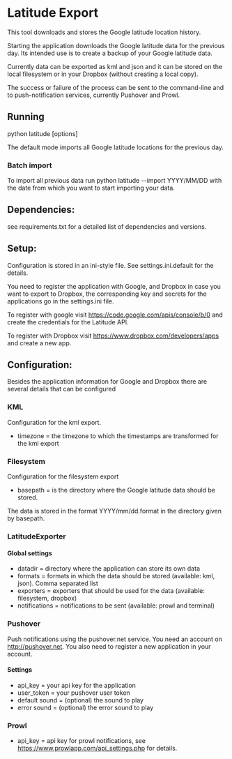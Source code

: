 # Latitude Export
This tool downloads and stores the Google latitude location history.

Starting the application downloads the Google latitude data for the previous
day. Its intended use is to create a backup of your Google latitude data.

Currently data can be exported as kml and json and it can be stored on the
local filesystem or in your Dropbox (without creating a local copy).

The success or failure of the process can be sent to the command-line and to
push-notification services, currently Pushover and Prowl.

## Running

python latitude [options]

The default mode imports all Google latitude locations for the previous day.

### Batch import

To import all previous data run python latitude --import YYYY/MM/DD with the
date from which you want to start importing your data.

## Dependencies:
  see requirements.txt for a detailed list of dependencies and versions.

## Setup:
Configuration is stored in an ini-style file. See settings.ini.default for the
details.

You need to register the application with Google, and Dropbox in case you want
to export to Dropbox, the corresponding key and secrets for the applications go
in the settings.ini file.

To register with google visit https://code.google.com/apis/console/b/0 and
create the credentials for the Latitude API.

To register with Dropbox visit https://www.dropbox.com/developers/apps and
create a new app.


## Configuration:
Besides the application information for Google and Dropbox there are several
details that can be configured

### KML
Configuration for the kml export.

* timezone = the timezone to which the timestamps are transformed for the kml
export

### Filesystem

Configuration for the filesystem export
* basepath = is the directory where the Google latitude data should be stored.

The data is stored in the format YYYY/mm/dd.format in the directory given by
basepath.

### LatitudeExporter


#### Global settings

* datadir = directory where the application can store its own data
* formats = formats in which the data should be stored (available: kml, json). Comma separated list
* exporters = exporters that should be used for the data (available: filesystem, dropbox)
* notifications = notifications to be sent (available: prowl and terminal)

### Pushover
Push notifications using the pushover.net service. You need an account on
http://pushover.net. You also need to register a new application in your account.

#### Settings
* api\_key = your api key for the application
* user\_token = your pushover user token
* default sound = (optional) the sound to play
* error sound = (optional) the error sound to play


### Prowl
* api\_key = api key for prowl notifications, see https://www.prowlapp.com/api_settings.php for details.
